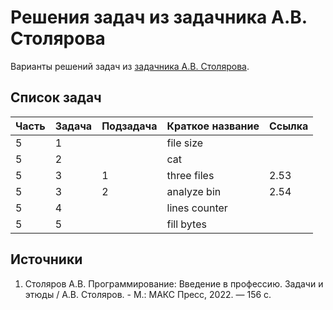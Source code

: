 # Решения задач из задачника А.В. Столярова

Варианты решений задач из [задачника А.В. Столярова][1].

## Список задач

| Часть | Задача | Подзадача | Краткое название | Ссылка |
|-------|--------|-----------|------------------|--------|
| 5     | 1      |           | file size               |        |
| 5     | 2      |           | cat                       |        |
| 5     | 3      | 1        | three files          | 2.53   |
| 5     | 3      | 2        | analyze bin       | 2.54   |
| 5     | 4      |           | lines counter    |        |
| 5     | 5      |           | fill bytes             |        |

## Источники

1. Столяров А.В. Программирование: Введение в профессию. Задачи и этюды / 
А.В. Столяров. - М.: МАКС Пресс, 2022. — 156 c. 

[1]: http://stolyarov.info/books/programming_intro/taskbook
